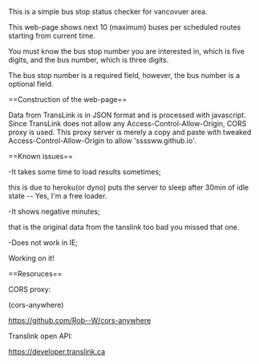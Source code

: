 This is a simple bus stop status checker for vancovuer area.

This web-page shows next 10 (maximum) buses per scheduled routes starting from current time.

You must know the bus stop number you are interested in, which is five digits, and the bus number, which is three digits.

The bus stop number is a required field, however, the bus number is a optional field.


==Construction of the web-page==

Data from TransLink is in JSON format and is processed with javascript.
Since TransLink does not allow any Access-Control-Allow-Origin, CORS proxy is used.
This proxy server is merely a copy and paste with tweaked Access-Control-Allow-Origin to allow 'ssssww.github.io'.



==Known issues==

-It takes some time to load results sometimes;

  this is due to heroku(or dyno) puts the server to sleep after 30min of idle state -- Yes, I'm a free loader.
  
-It shows negative minutes;

  that is the original data from the tanslink too bad you missed that one.
  
-Does not work in IE;

  Working on it!


==Resoruces==

CORS proxy:

  (cors-anywhere)
  
  https://github.com/Rob--W/cors-anywhere
  
Translink open API:

  https://developer.translink.ca
